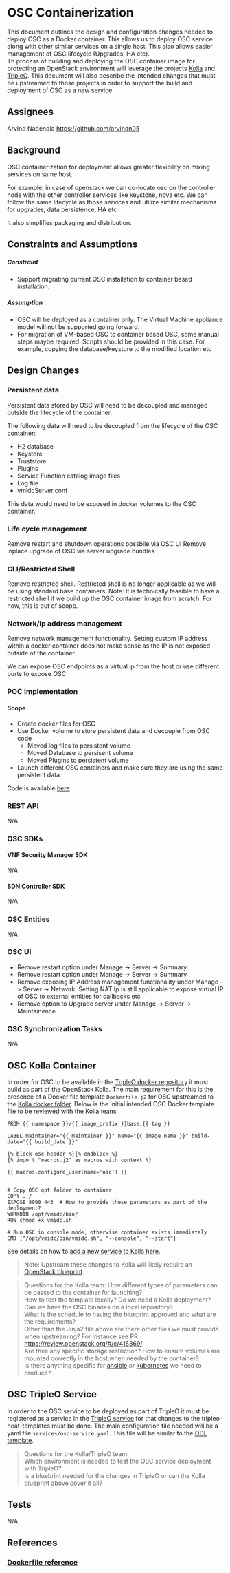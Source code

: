# OSC Containerization 

This document outlines the design and configuration changes needed to deploy OSC as a Docker container. This allows us to deploy OSC service along with other similar services on a single host. This also allows easier management of OSC lifecycle (Upgrades, HA etc).  
Th process of building and deploying the OSC container image for protecting an OpenStack environment will leverage the projects [Kolla](https://github.com/openstack/kolla) and [TripleO](https://docs.openstack.org/tripleo-docs/latest/). This document will also describe the intended changes that must be upstreamed to those projects in order to support the build and deployment of OSC as a new service.   

## Assignees
Arvind Nadendla https://github.com/arvindn05  


## Background

OSC containerization for deployment allows greater flexibility on mixing services on same host.

For example, in case of openstack we can co-locate osc on the controller node with the other controller services like keystone, nova etc. We can follow the same lifecycle as those services and utilize similar mechanisms for upgrades, data persistence, HA etc

It also simplifies packaging and distribution.

## Constraints and Assumptions

##### Constraint
- Support migrating current OSC installation to container based installation.

##### Assumption
- OSC will be deployed as a container only. The Virtual Machine appliance model will not be supported going forward.
- For migration of VM-based OSC to container based OSC, some manual steps maybe required. Scripts should be provided in this case. For example, copying the database/keystore to the modified location etc

## Design Changes

### Persistent data
Persistent data stored by OSC will need to be decoupled and managed outside the lifecycle of the container.

The following data will need to be decoupled from the lifecycle of the OSC container:
- H2 database
- Keystore
- Truststore
- Plugins
- Service Function catalog image files
- Log file
- vmidcServer.conf

This data would need to be exposed in docker volumes to the OSC container.

### Life cycle management
Remove restart and shutdown operations possbile via OSC UI
Remove inplace upgrade of OSC via server upgrade bundles

### CLI/Restricted Shell
Remove restricted shell. Restricted shell is no longer applicable as we will be using standard base containers.
Note: It is technically feasible to have a restricted shell if we build up the OSC container image from scratch. For now, this is out of scope.

### Network/Ip address management
Remove network management functionality. Setting custom IP address within a docker container does not make sense as the IP is not exposed outside of the container.

We can expose OSC endpoints as a virtual ip from the host or use different ports to expose OSC

### POC Implementation

#### Scope
- Create docker files for OSC
- Use Docker volume to store persistent data and decouple from OSC code
	- Moved log files to persistent volume
	- Moved Database to persisent volume
	- Moved Plugins to persistent volume
- Launch different OSC containers and make sure they are using the same persistent data

Code is available [here](https://github.com/arvindn05/osc-core/tree/docker)

### REST API
N/A

### OSC SDKs

#### VNF Security Manager SDK
N/A

#### SDN Controller SDK
N/A

### OSC Entities
N/A

### OSC UI
- Remove restart option under Manage -> Server -> Summary
- Remove restart option under Manage -> Server -> Summary
- Remove exposing IP Address management functionality under Manage -> Server -> Network. Setting NAT Ip is still applicable to expose virtual IP of OSC to external entities for callbacks etc
- Remove option to Upgrade server under Manage -> Server -> Maintainence

### OSC Synchronization Tasks
N/A

## OSC Kolla Container  
In order for OSC to be available in the [TripleO docker repository](https://hub.docker.com/u/tripleoupstream/) it must build as part of the OpenStack Kolla.  The main requirement for this is the presence of a Docker file template `Dockerfile.j2` for OSC upstreamed to the [Kolla docker folder](https://github.com/openstack/kolla/tree/master/docker).  Below is the initial intended OSC Docker template file to be reviewed with the Kolla team:

```
FROM {{ namespace }}/{{ image_prefix }}base:{{ tag }}
	
LABEL maintainer="{{ maintainer }}" name="{{ image_name }}" build-date="{{ build_date }}"
	
{% block osc_header %}{% endblock %}
{% import "macros.j2" as macros with context %}
    
{{ macros.configure_user(name='osc') }}
	
	
# Copy OSC opt folder to container
COPY . /
EXPOSE 8090 443  # How to provide these parameters as part of the deployment?
WORKDIR /opt/vmidc/bin/
RUN chmod +x vmidc.sh 

# Run OSC in console mode, otherwise container exists immediately
CMD ["/opt/vmidc/bin/vmidc.sh", "--console", "--start"]
```

See details on how to [add a new service to Kolla here](https://docs.openstack.org/kolla/latest/contributor/CONTRIBUTING.html#adding-a-new-service).
> Note: Upstream these changes to Kolla will likely require an [OpenStack blueprint](https://blueprints.launchpad.net/kolla).   

> Questions for the Kolla team:
> How different types of parameters can be passed to the container for launching?  
> How to test the template locally? Do we need a Kolla deployment?  Can we have the OSC binaries on a local repository?  
> What is the schedule to having the blueprint approved and what are the requirements?  
> Other than the Jinja2 file above are there other files we must provide when upstreaming? For instance see PR https://review.openstack.org/#/c/416369/  
> Are thee any specific storage restriction? How to ensure volumes are mounted correctly in the host when needed by the container?  
> Is there anything specific for [ansible](https://github.com/openstack/kolla-ansible) or [kubernetes](https://github.com/openstack/kolla-kubernetes) we need to produce?  

## OSC TripleO Service
In order to the OSC service to be deployed as part of TripleO it must be registered as a service in the [TripleO service](designs/osc_containerization/OSC-containerization.md) for that changes to the tripleo-heat-templates must be done. The main configuration file needed will be a yaml file `services/osc-service.yaml`. This file will be similar to the [ODL template](designs/osc_containerization/OSC-containerization.md).

> Questions for the Kolla/TripleO team:  
> Which environment is needed to test the OSC service deployment with TripleO?  
> Is a bluebrint needed for the changes in TripleO or can the Kolla blueprint above cover it all?  


## Tests
N/A

## References
### [Dockerfile reference](https://docs.docker.com/engine/reference/builder/)